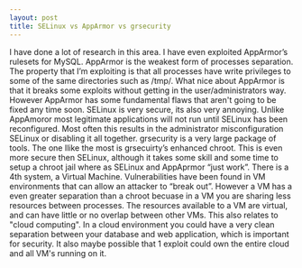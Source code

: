 ```yaml
---
layout: post
title: SELinux vs AppArmor vs grsecurity 
---
```


I have done a lot of research in this area. I have even exploited AppArmor’s rulesets for MySQL. AppArmor is the weakest form of processes separation. The property that I’m exploiting is that all processes have write privileges to some of the same directories such as /tmp/. What nice about AppArmor is that it breaks some exploits without getting in the user/administrators way. However AppArmor has some fundamental flaws that aren't going to be fixed any time soon.
SELinux is very secure, its also very annoying. Unlike AppAmoror most legitimate applications will not run until SELinux has been reconfigured. Most often this results in the administrator misconfiguration SELinux or disabling it all together.
grsecurity is a very large package of tools. The one Ilike the most is grsecuirty’s enhanced chroot. This is even more secure then SELinux, although it takes some skill and some time to setup a chroot jail where as SELinux and AppAprmor “just work”.
There is a 4th system, a Virtual Machine. Vulnerabilities have been found in VM environments that can allow an attacker to “break out”. However a VM has a even greater separation than a chroot becuase in a VM you are sharing less resources between processes. The resources available to a VM are virtual, and can have little or no overlap between other VMs. This also relates to "cloud computing". In a cloud environment you could have a very clean separation between your database and web application, which is important for security. It also maybe possible that 1 exploit could own the entire cloud and all VM's running on it.